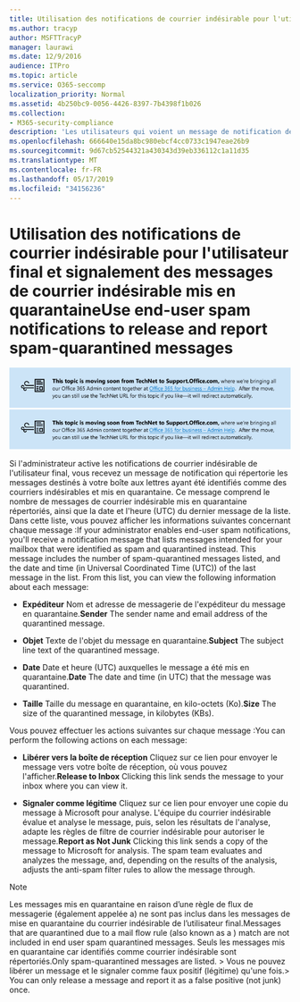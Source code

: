 ```yaml
---
title: Utilisation des notifications de courrier indésirable pour l'utilisateur final et signalement des messages de courrier indésirable mis en quarantaine
ms.author: tracyp
author: MSFTTracyP
manager: laurawi
ms.date: 12/9/2016
audience: ITPro
ms.topic: article
ms.service: O365-seccomp
localization_priority: Normal
ms.assetid: 4b250bc9-0056-4426-8397-7b4398f1b026
ms.collection:
- M365-security-compliance
description: 'Les utilisateurs qui voient un message de notification de courrier indésirable à l’utilisateur final de leur administrateur sur le courrier en quarantaine peuvent effectuer ces actions sur les messages. '
ms.openlocfilehash: 666640e15da8bc980ebcf4cc0733c1947eae26b9
ms.sourcegitcommit: 9d67cb52544321a430343d39eb336112c1a11d35
ms.translationtype: MT
ms.contentlocale: fr-FR
ms.lasthandoff: 05/17/2019
ms.locfileid: "34156236"
---
```

# <a name="use-end-user-spam-notifications-to-release-and-report-spam-quarantined-messages"></a><span data-ttu-id="7551b-103">Utilisation des notifications de courrier indésirable pour l'utilisateur final et signalement des messages de courrier indésirable mis en quarantaine</span><span class="sxs-lookup"><span data-stu-id="7551b-103">Use end-user spam notifications to release and report spam-quarantined messages</span></span>

<span data-ttu-id="7551b-104">[![Texte dans l'image sur la migration du contenu de TechNet vers support.office.com](media/ab7c897a-4798-4f31-8c84-f17a8409b133.png)](https://go.microsoft.com/fwlink/p/?LinkID=624152)</span><span class="sxs-lookup"><span data-stu-id="7551b-104">[![Text in image about content moving from TechNet to support.office.com](media/ab7c897a-4798-4f31-8c84-f17a8409b133.png)](https://go.microsoft.com/fwlink/p/?LinkID=624152)</span></span>
  
<span data-ttu-id="7551b-p101">Si l'administrateur active les notifications de courrier indésirable de l'utilisateur final, vous recevez un message de notification qui répertorie les messages destinés à votre boîte aux lettres ayant été identifiés comme des courriers indésirables et mis en quarantaine. Ce message comprend le nombre de messages de courrier indésirable mis en quarantaine répertoriés, ainsi que la date et l'heure (UTC) du dernier message de la liste. Dans cette liste, vous pouvez afficher les informations suivantes concernant chaque message :</span><span class="sxs-lookup"><span data-stu-id="7551b-p101">If your administrator enables end-user spam notifications, you'll receive a notification message that lists messages intended for your mailbox that were identified as spam and quarantined instead. This message includes the number of spam-quarantined messages listed, and the date and time (in Universal Coordinated Time (UTC)) of the last message in the list. From this list, you can view the following information about each message:</span></span> 
  
- <span data-ttu-id="7551b-108">**Expéditeur** Nom et adresse de messagerie de l'expéditeur du message en quarantaine.</span><span class="sxs-lookup"><span data-stu-id="7551b-108">**Sender** The sender name and email address of the quarantined message.</span></span> 
    
- <span data-ttu-id="7551b-109">**Objet** Texte de l'objet du message en quarantaine.</span><span class="sxs-lookup"><span data-stu-id="7551b-109">**Subject** The subject line text of the quarantined message.</span></span> 
    
- <span data-ttu-id="7551b-110">**Date** Date et heure (UTC) auxquelles le message a été mis en quarantaine.</span><span class="sxs-lookup"><span data-stu-id="7551b-110">**Date** The date and time (in UTC) that the message was quarantined.</span></span> 
    
- <span data-ttu-id="7551b-111">**Taille** Taille du message en quarantaine, en kilo-octets (Ko).</span><span class="sxs-lookup"><span data-stu-id="7551b-111">**Size** The size of the quarantined message, in kilobytes (KBs).</span></span> 
    
<span data-ttu-id="7551b-112">Vous pouvez effectuer les actions suivantes sur chaque message :</span><span class="sxs-lookup"><span data-stu-id="7551b-112">You can perform the following actions on each message:</span></span>
  
- <span data-ttu-id="7551b-113">**Libérer vers la boîte de réception** Cliquez sur ce lien pour envoyer le message vers votre boîte de réception, où vous pouvez l'afficher.</span><span class="sxs-lookup"><span data-stu-id="7551b-113">**Release to Inbox** Clicking this link sends the message to your inbox where you can view it.</span></span> 
    
- <span data-ttu-id="7551b-p102">**Signaler comme légitime** Cliquez sur ce lien pour envoyer une copie du message à Microsoft pour analyse. L'équipe du courrier indésirable évalue et analyse le message, puis, selon les résultats de l'analyse, adapte les règles de filtre de courrier indésirable pour autoriser le message.</span><span class="sxs-lookup"><span data-stu-id="7551b-p102">**Report as Not Junk** Clicking this link sends a copy of the message to Microsoft for analysis. The spam team evaluates and analyzes the message, and, depending on the results of the analysis, adjusts the anti-spam filter rules to allow the message through.</span></span> 
    
> [!NOTE]
>  <span data-ttu-id="7551b-116">Les messages mis en quarantaine en raison d’une règle de flux de messagerie (également appelée a) ne sont pas inclus dans les messages de mise en quarantaine du courrier indésirable de l’utilisateur final.</span><span class="sxs-lookup"><span data-stu-id="7551b-116">Messages that are quarantined due to a mail flow rule (also known as a ) match are not included in end user spam quarantined messages.</span></span> <span data-ttu-id="7551b-117">Seuls les messages mis en quarantaine car identifiés comme courrier indésirable sont répertoriés.</span><span class="sxs-lookup"><span data-stu-id="7551b-117">Only spam-quarantined messages are listed.</span></span> <span data-ttu-id="7551b-118">>  Vous ne pouvez libérer un message et le signaler comme faux positif (légitime) qu'une fois.</span><span class="sxs-lookup"><span data-stu-id="7551b-118">>  You can only release a message and report it as a false positive (not junk) once.</span></span> 
  

